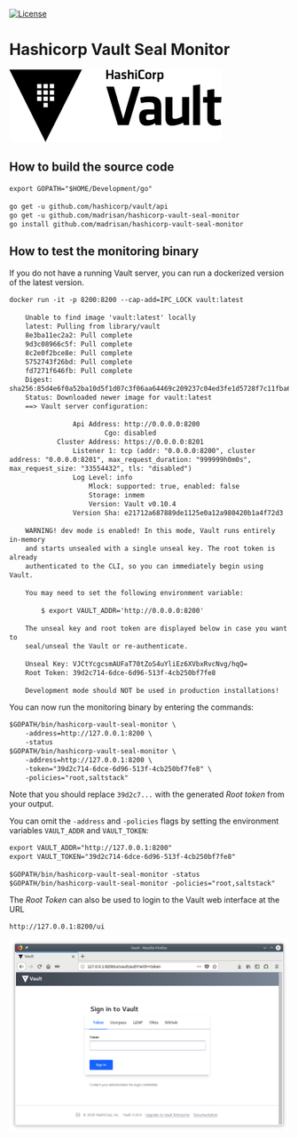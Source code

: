 [![License](https://img.shields.io/badge/License-MPL--2.0-blue.svg)](https://spdx.org/licenses/MPL-2.0.html)

# Hashicorp Vault Seal Monitor

![](images/HashiCorp-Vault-logo.png?raw=true "HashiCorp Vault")

## How to build the source code

```
export GOPATH="$HOME/Development/go"

go get -u github.com/hashicorp/vault/api
go get -u github.com/madrisan/hashicorp-vault-seal-monitor
go install github.com/madrisan/hashicorp-vault-seal-monitor
```
## How to test the monitoring binary

If you do not have a running Vault server, you can run a dockerized version of
the latest version.
```
docker run -it -p 8200:8200 --cap-add=IPC_LOCK vault:latest

    Unable to find image 'vault:latest' locally
    latest: Pulling from library/vault
    8e3ba11ec2a2: Pull complete
    9d3c08966c5f: Pull complete
    8c2e0f2bce8e: Pull complete
    5752743f26bd: Pull complete
    fd7271f646fb: Pull complete
    Digest: sha256:85d4e6f0a52ba10d5f1d07c3f06aa64469c209237c04ed3fe1d5728f7c11fba6
    Status: Downloaded newer image for vault:latest
    ==> Vault server configuration:

                Api Address: http://0.0.0.0:8200
                        Cgo: disabled
            Cluster Address: https://0.0.0.0:8201
                Listener 1: tcp (addr: "0.0.0.0:8200", cluster address: "0.0.0.0:8201", max_request_duration: "999999h0m0s", max_request_size: "33554432", tls: "disabled")
                Log Level: info
                    Mlock: supported: true, enabled: false
                    Storage: inmem
                    Version: Vault v0.10.4
                Version Sha: e21712a687889de1125e0a12a980420b1a4f72d3

    WARNING! dev mode is enabled! In this mode, Vault runs entirely in-memory
    and starts unsealed with a single unseal key. The root token is already
    authenticated to the CLI, so you can immediately begin using Vault.

    You may need to set the following environment variable:

        $ export VAULT_ADDR='http://0.0.0.0:8200'

    The unseal key and root token are displayed below in case you want to
    seal/unseal the Vault or re-authenticate.

    Unseal Key: VJCtYcgcsmAUFaT70tZoS4uYliEz6XVbxRvcNvg/hqQ=
    Root Token: 39d2c714-6dce-6d96-513f-4cb250bf7fe8

    Development mode should NOT be used in production installations!
```

You can now run the monitoring binary by entering the commands:

```
$GOPATH/bin/hashicorp-vault-seal-monitor \
    -address=http://127.0.0.1:8200 \
    -status
$GOPATH/bin/hashicorp-vault-seal-monitor \
    -address=http://127.0.0.1:8200 \
    -token="39d2c714-6dce-6d96-513f-4cb250bf7fe8" \
    -policies="root,saltstack"
```

Note that you should replace `39d2c7...` with the generated *Root token* from
your output.

You can omit the `-address` and `-policies` flags by setting the environment
variables `VAULT_ADDR` and `VAULT_TOKEN`:
```
export VAULT_ADDR="http://127.0.0.1:8200"
export VAULT_TOKEN="39d2c714-6dce-6d96-513f-4cb250bf7fe8"

$GOPATH/bin/hashicorp-vault-seal-monitor -status
$GOPATH/bin/hashicorp-vault-seal-monitor -policies="root,saltstack"
```

The *Root Token* can also be used to login to the Vault web interface at the
URL
```
http://127.0.0.1:8200/ui
```
![](images/HashiCorp-Vault-web-ui.png?raw=true "HashiCorp Vault Web UI")
